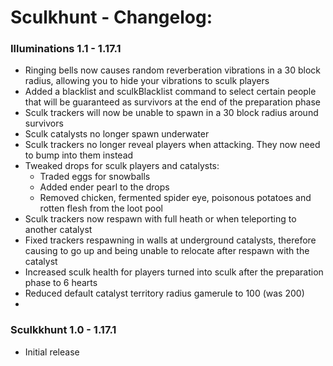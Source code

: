# Sculkhunt - Changelog:

### Illuminations 1.1 - 1.17.1
- Ringing bells now causes random reverberation vibrations in a 30 block radius, allowing you to hide your vibrations to sculk players
- Added a blacklist and sculkBlacklist command to select certain people that will be guaranteed as survivors at the end of the preparation phase
- Sculk trackers will now be unable to spawn in a 30 block radius around survivors
- Sculk catalysts no longer spawn underwater
- Sculk trackers no longer reveal players when attacking. They now need to bump into them instead
- Tweaked drops for sculk players and catalysts:
  - Traded eggs for snowballs
  - Added ender pearl to the drops
  - Removed chicken, fermented spider eye, poisonous potatoes and rotten flesh from the loot pool
- Sculk trackers now respawn with full heath or when teleporting to another catalyst
- Fixed trackers respawning in walls at underground catalysts, therefore causing to go up and being unable to relocate after respawn with the catalyst
- Increased sculk health for players turned into sculk after the preparation phase to 6 hearts
- Reduced default catalyst territory radius gamerule to 100 (was 200)
- 
### Sculkkhunt 1.0 - 1.17.1
- Initial release
